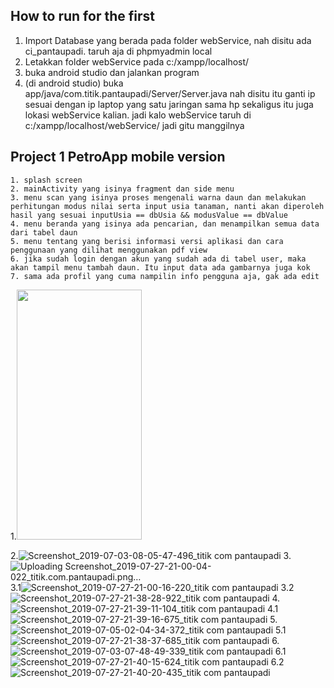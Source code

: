 ## How to run for the first
1. Import Database yang berada pada folder webService, nah disitu ada ci_pantaupadi. taruh aja di phpmyadmin local 
2. Letakkan folder webService pada c:/xampp/localhost/
3. buka android studio dan jalankan program
4. (di android studio) buka app/java/com.titik.pantaupadi/Server/Server.java
    nah disitu itu ganti ip sesuai dengan ip laptop yang satu jaringan sama hp
    sekaligus itu juga lokasi webService kalian. jadi kalo webService taruh di c:/xampp/localhost/webService/
    jadi gitu manggilnya


## Project 1 PetroApp mobile version
```
1. splash screen
2. mainActivity yang isinya fragment dan side menu
3. menu scan yang isinya proses mengenali warna daun dan melakukan perhitungan modus nilai serta input usia tanaman, nanti akan diperoleh hasil yang sesuai inputUsia == dbUsia && modusValue == dbValue
4. menu beranda yang isinya ada pencarian, dan menampilkan semua data dari tabel daun
5. menu tentang yang berisi informasi versi aplikasi dan cara penggunaan yang dilihat menggunakan pdf view
6. jika sudah login dengan akun yang sudah ada di tabel user, maka akan tampil menu tambah daun. Itu input data ada gambarnya juga kok
7. sama ada profil yang cuma nampilin info pengguna aja, gak ada edit

```

1.<img src="https://user-images.githubusercontent.com/18043046/62577509-4b227f00-b8c9-11e9-859d-249f07cab9bd.png" data-canonical-src="https://user-images.githubusercontent.com/18043046/62577509-4b227f00-b8c9-11e9-859d-249f07cab9bd.png" width="200" height="400" />

2.![Screenshot_2019-07-03-08-05-47-496_titik com pantaupadi](https://user-images.githubusercontent.com/18043046/62577587-76a56980-b8c9-11e9-8e5b-af83f198e7b7.png)
3.![Uploading Screenshot_2019-07-27-21-00-04-022_titik.com.pantaupadi.png…]()
3.1![Screenshot_2019-07-27-21-00-16-220_titik com pantaupadi](https://user-images.githubusercontent.com/18043046/62577598-7ad18700-b8c9-11e9-8510-98f10945072c.png)
3.2![Screenshot_2019-07-27-21-38-28-922_titik com pantaupadi](https://user-images.githubusercontent.com/18043046/62577623-89b83980-b8c9-11e9-9b0b-5094b3dd1356.png)
4.![Screenshot_2019-07-27-21-39-11-104_titik com pantaupadi](https://user-images.githubusercontent.com/18043046/62577640-92107480-b8c9-11e9-8f9e-dc7d865ee397.png)
4.1![Screenshot_2019-07-27-21-39-16-675_titik com pantaupadi](https://user-images.githubusercontent.com/18043046/62577651-976dbf00-b8c9-11e9-9582-af26ead9940e.png)
5.![Screenshot_2019-07-05-02-04-34-372_titik com pantaupadi](https://user-images.githubusercontent.com/18043046/62577664-9d63a000-b8c9-11e9-84c5-35cafdba0b1f.png)
5.1![Screenshot_2019-07-27-21-38-37-685_titik com pantaupadi](https://user-images.githubusercontent.com/18043046/62577674-a3f21780-b8c9-11e9-8f35-146ec9e4591d.png)
6.![Screenshot_2019-07-03-07-48-49-339_titik com pantaupadi](https://user-images.githubusercontent.com/18043046/62577687-a9e7f880-b8c9-11e9-9747-9c3fa19d8f49.png)
6.1![Screenshot_2019-07-27-21-40-15-624_titik com pantaupadi](https://user-images.githubusercontent.com/18043046/62577704-b10f0680-b8c9-11e9-822f-7718675df268.png)
6.2![Screenshot_2019-07-27-21-40-20-435_titik com pantaupadi](https://user-images.githubusercontent.com/18043046/62577717-b704e780-b8c9-11e9-9cbc-be3ee6cdb784.png)











